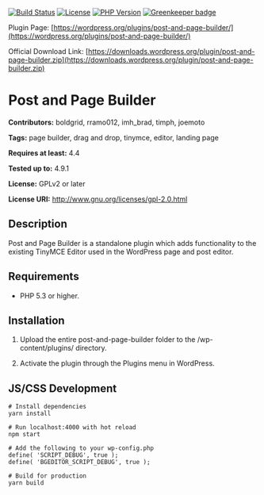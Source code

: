 [![Build Status](https://travis-ci.org/BoldGrid/post-and-page-builder.svg?branch=master)](https://travis-ci.org/BoldGrid/post-and-page-builder)
[![License](https://img.shields.io/badge/license-GPL--2.0%2B-orange.svg)](https://raw.githubusercontent.com/BoldGrid/boldgrid-editor/master/LICENSE)
[![PHP Version](https://img.shields.io/badge/PHP-5.3%2B-blue.svg)](https://php.net)
[![Greenkeeper badge](https://badges.greenkeeper.io/BoldGrid/post-and-page-builder.svg)](https://greenkeeper.io/)

Plugin Page:
[https://wordpress.org/plugins/post-and-page-builder/](https://wordpress.org/plugins/post-and-page-builder/)

Official Download Link:
[https://downloads.wordpress.org/plugin/post-and-page-builder.zip](https://downloads.wordpress.org/plugin/post-and-page-builder.zip)

# Post and Page Builder

**Contributors:** boldgrid, rramo012, imh_brad, timph, joemoto

**Tags:** page builder, drag and drop, tinymce, editor, landing page

**Requires at least:** 4.4

**Tested up to:** 4.9.1

**License:** GPLv2 or later

**License URI:** http://www.gnu.org/licenses/gpl-2.0.html

## Description

Post and Page Builder is a standalone plugin which adds functionality to the existing TinyMCE Editor
used in the WordPress page and post editor.

## Requirements

* PHP 5.3 or higher.

## Installation

1. Upload the entire post-and-page-builder folder to the /wp-content/plugins/ directory.

2. Activate the plugin through the Plugins menu in WordPress.

## JS/CSS Development

```
# Install dependencies
yarn install

# Run localhost:4000 with hot reload
npm start

# Add the following to your wp-config.php
define( 'SCRIPT_DEBUG', true );
define( 'BGEDITOR_SCRIPT_DEBUG', true );

# Build for production
yarn build
```
